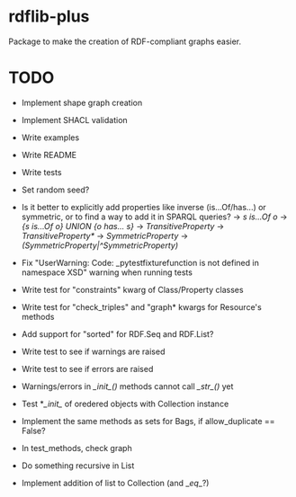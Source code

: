 # rdflib-plus

Package to make the creation of RDF-compliant graphs easier.

# TODO

- Implement shape graph creation
- Implement SHACL validation
- Write examples
- Write README
- Write tests
- Set random seed?
- Is it better to explicitly add properties like inverse (is...Of/has...) or symmetric, or to find a way to add it in SPARQL queries?
-> *s is...Of o* -> *{s is...Of o} UNION {o has... s}*
-> *TransitiveProperty* -> *TransitiveProperty\**
-> *SymmetricProperty* -> *(SymmetricProperty|^SymmetricProperty)*

- Fix "UserWarning: Code: _pytestfixturefunction is not defined in namespace XSD" warning when running tests
- Write test for "constraints" kwarg of Class/Property classes
- Write test for "check_triples" and "graph* kwargs for Resource's methods
- Add support for "sorted" for RDF.Seq and RDF.List?
- Write test to see if warnings are raised
- Write test to see if errors are raised
- Warnings/errors in *\__init__()* methods cannot call *\__str__()* yet
- Test **\__init__* of oredered objects with Collection instance
- Implement the same methods as sets for Bags, if allow_duplicate == False?
- In test_methods, check graph
- Do something recursive in List
- Implement addition of list to Collection (and \__eq__?)